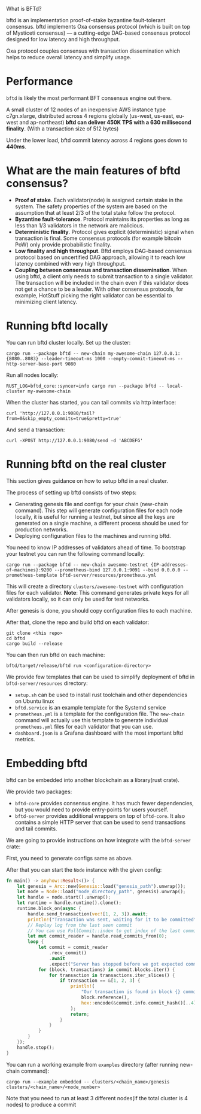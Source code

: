 What is BFTd?

bftd is an implementation proof-of-stake byzantine fault-tolerant consensus. bftd implements Oxa consensus protocol (which is built on top of Mysticeti consensus) — a cutting-edge DAG-based consensus protocol designed for low latency and high throughput.

Oxa protocol couples consensus with transaction dissemination which helps to reduce overall latency and simplify usage.

# Performance
`bftd` is likely the most performant BFT consensus engine out there.

A small cluster of 12 nodes of an inexpensive AWS instance type c7gn.xlarge, distributed across 4 regions globally (us-west, us-east, eu-west and ap-northeast) **bftd can deliver 450K TPS with a 630 millisecond finality**. (With a transaction size of 512 bytes)

Under the lower load, bftd commit latency across 4 regions goes down to **440ms**.

# What are the main features of bftd consensus?

* **Proof of stake**. Each validator(node) is assigned certain stake in the system. The safety properties of the system are based on the assumption that at least 2/3 of the total stake follow the protocol.
* **Byzantine fault-tolerance**. Protocol maintains its properties as long as less than 1/3 validators in the network are malicious. 
* **Deterministic finality**. Protocol gives explicit (deterministic) signal when transaction is final. Some consensus protocols (for example bitcoin PoW) only provide probabilistic finality. 
* **Low finality and high throughput**. Bftd employs DAG-based consensus protocol based on uncertified DAG approach, allowing it to reach low latency combined with very high throughput. 
* **Coupling between consensus and transaction dissemination**. When using bftd, a client only needs to submit transaction to a single validator. The transaction will be included in the chain even if this validator does not get a chance to be a leader. With other consensus protocols, for example, HotStuff picking the right validator can be essential to minimizing client latency.
 
# Running bftd locally

You can run bftd cluster locally.
Set up the cluster:
```
cargo run --package bftd -- new-chain my-awesome-chain 127.0.0.1:{8080..8083} --leader-timeout-ms 1000 --empty-commit-timeout-ms --http-server-base-port 9080
```
Run all nodes locally:
```
RUST_LOG=bftd_core::syncer=info cargo run --package bftd -- local-cluster my-awesome-chain
```
When the cluster has started, you can tail commits via http interface:
```
curl 'http://127.0.0.1:9080/tail?from=0&skip_empty_commits=true&pretty=true'
```
And send a transaction:
```
curl -XPOST http://127.0.0.1:9080/send -d 'ABCDEFG'
```

# Running bftd on the real cluster 

This section gives guidance on how to setup bftd in a real cluster.

The process of setting up bftd consists of two steps:

- Generating genesis file and configs for your chain (new-chain command). This step will generate configuration files for each node locally, it is useful for running a testnet, but since all the keys are generated on a single machine, a different process should be used for production networks.  
- Deploying configuration files to the machines and running bftd.

You need to know IP addresses of validators ahead of time. 
To bootstrap your testnet you can run the following command locally:
```
cargo run --package bftd -- new-chain awesome-testnet {IP-addresses-of-machines}:9200 --prometheus-bind 127.0.0.1:9091 --bind 0.0.0.0 --prometheus-template bftd-server/resources/prometheus.yml
```

This will create a directory `clusters/awesome-testnet` with configuration files for each validator.
**Note**: This command generates private keys for all validators locally, so it can only be used for test networks.

After genesis is done, you should copy configuration files to each machine.

After that, clone the repo and build bftd on each validator:
```
git clone <this repo>
cd bftd
cargo build --release
```

You can then run bftd on each machine:
```
bftd/target/release/bftd run <configuration-directory>
```

We provide few templates that can be used to simplify deployment of bftd in `bftd-server/resources` directory:

* `setup.sh` can be used to install rust toolchain and other dependencies on Ubuntu linux
* `bftd.service` is an example template for the Systemd service
* `prometheus.yml` is a template for the configuration file. The `new-chain` command will actually use this template to generate individual `prometheus.yml` files for each validator that you can use. 
* `dashboard.json` is a Grafana dashboard with the most important bftd metrics.

# Embedding bftd

bftd can be embedded into another blockchain as a library(rust crate).

We provide two packages:
* `bftd-core` provides consensus engine. It has much fewer dependencies, but you would need to provide entry-points for users yourself.
* `bftd-server` provides additional wrappers on top of `bftd-core`. It also contains a simple HTTP server that can be used to send transactions and tail commits. 

We are going to provide instructions on how integrate with the `bftd-server` crate:

First, you need to generate configs same as above.

After that you can start the `Node` instance with the given config:

```rust
fn main() -> anyhow::Result<()> {
    let genesis = Arc::new(Genesis::load("genesis_path").unwrap());
    let node = Node::load("node_directory_path", genesis).unwrap();
    let handle = node.start().unwrap();
    let runtime = handle.runtime().clone();
    runtime.block_on(async {
        handle.send_transaction(vec![1, 2, 3]).await;
        println!("Transaction was sent, waiting for it to be committed");
        // Replay log from the last seen commit
        // You can use FullCommit::index to get index of the last commit
        let mut commit_reader = handle.read_commits_from(0);
        loop {
            let commit = commit_reader
                .recv_commit()
                .await
                .expect("Server has stopped before we got expected commit");
            for (block, transactions) in commit.blocks.iter() {
                for transaction in transactions.iter_slices() {
                    if transaction == &[1, 2, 3] {
                        println!(
                            "Our transaction is found in block {} committed by commit {}!",
                            block.reference(),
                            hex::encode(&commit.info.commit_hash()[..4])
                        );
                        return;
                    }
                }
            }
        }
    });
    handle.stop();
}
```

You can run a working example from `examples` directory (after running new-chain command):
```
cargo run --example embedded -- clusters/<chain_name>/genesis clusters/<chain_name>/<node_number>
```

Note that you need to run at least 3 different nodes(if the total cluster is 4 nodes) to produce a commit
